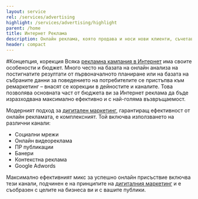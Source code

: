 ```yaml
---
layout: service
rel: /services/advertising
highlight: /services/advertising/highlight
parent: /home
title: Интернет Реклама
description: Онлайн реклама, която продава и носи нови клиенти, съчетавайки различни онлайн рекламни канали.
header: compact
---
```

#Концепция, корекция
Всяка [рекламна кампания в Интернет](./../бизнес-развитие/кухни-диалог/реклама.html) има своите особености и бюджет. Много често на базата на онлайн анализа на постигнатите резултати от първоначалното планиране или на базата на събраните данни за поведението на потребителите се пристъпва към ремаркетинг – внасят се корекции в дейностите и каналите. Това позволява основната част от бюджета ви за Интернет реклама да бъде изразходвана максимално ефективно и с най-голяма възвръщаемост.

Модерният подход за [дигитален маркетинг](./дигитална-маркетинг-стратегия.html), гарантиращ ефективност от онлайн рекламата, е комплексният. Той включва използването на различни канали:

- Социални мрежи
- Онлайн видеореклама
- ПР публикации
- Банери
- Контекстна реклама
- Google Adwords

 Максимално ефективният микс за успешно онлайн присъствие включва тези канали, подчинен е на принципите на [дигиталния маркетинг](./дигитална-маркетинг-стратегия.html) и е съобразен с целите на бизнеса ви и с вашите публики.
